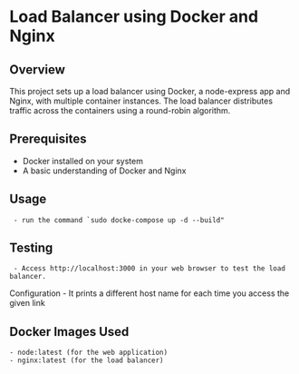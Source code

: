 # Load Balancer using Docker and Nginx

## Overview

This project sets up a load balancer using Docker, a node-express app and Nginx, with multiple container instances. The load balancer distributes traffic across the containers using a round-robin algorithm.

## Prerequisites
   -  Docker installed on your system
   -  A basic understanding of Docker and Nginx

## Usage
	 - run the command `sudo docke-compose up -d --build"

## Testing
	 - Access http://localhost:3000 in your web browser to test the load balancer.
Configuration
	 - It prints a different host name for each time you access the given link

## Docker Images Used
    - node:latest (for the web application)
    - nginx:latest (for the load balancer)
